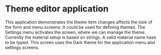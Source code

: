 # Theme editor application

This application demonstrates the theme item changes affects the look of the form and menu screens. It could be used for defining themes. The Settings menu activates the screen, where we can manage the theme. Currently the material setup is based on strings. A valid material name hase to be typed. This screen uses the Dark theme for the application menu and settings screens.
